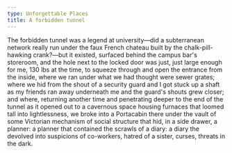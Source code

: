 ```yaml
---
type: Unforgettable Places
title: A forbidden tunnel
---
```


The forbidden tunnel was a legend at university&mdash;did a subterranean network really run under the faux French chateau built by the chalk-pill-hawking crank?&mdash;but it existed, surfaced behind the campus bar's storeroom, and the hole next to the locked door was just, just large enough for me, 130 lbs at the time, to squeeze through and open the entrance from the inside, where we ran under what we had thought were sewer grates; where we hid from the shout of a security guard and I got stuck up a shaft as my friends ran away underneath me and the guard's shouts grew closer; and where, returning another time and penetrating deeper to the end of the tunnel as it opened out to a cavernous space housing furnaces that loomed tall into lightlessness, we broke into a Portacabin there under the vault of some Victorian mechanism of social structure that hid, in a side drawer, a planner: a planner that contained the scrawls of a diary: a diary the devolved into suspicions of co-workers, hatred of a sister, curses, threats in the dark.
